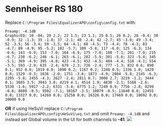 # Sennheiser RS 180
Replace `C:\Program Files\EqualizerAPO\config\config.txt` with:
```
Preamp: -4.1dB
GraphicEQ: 10 -84; 20 2.2; 22 1.5; 23 1.1; 25 0.5; 26 0.2; 28 -0.4; 30 -0.9; 32 -1.3; 35 -1.8; 37 -2.1; 40 -2.4; 42 -2.7; 45 -3.0; 49 -3.4; 52 -3.5; 56 -3.4; 59 -3.5; 64 -4.1; 68 -4.5; 73 -4.4; 78 -4.3; 83 -4.7; 89 -4.9; 95 -5.2; 102 -5.7; 109 -5.8; 117 -6.0; 125 -6.3; 134 -6.6; 143 -6.9; 153 -7.0; 164 -6.9; 175 -7.0; 188 -7.1; 201 -7.0; 215 -6.7; 230 -6.2; 246 -6.1; 263 -6.1; 282 -5.9; 301 -5.6; 323 -5.4; 345 -5.1; 369 -4.9; 395 -4.8; 423 -4.5; 452 -4.5; 484 -4.4; 518 -4.1; 554 -3.5; 593 -2.9; 635 -2.4; 679 -2.3; 726 -2.4; 777 -1.3; 832 0.6; 890 0.1; 952 0.0; 1019 0.0; 1090 0.2; 1167 0.2; 1248 0.5; 1336 1.0; 1429 0.8; 1529 -0.3; 1636 -2.0; 1751 -3.6; 1873 -4.9; 2004 -5.8; 2145 -6.3; 2295 -5.8; 2455 -4.3; 2627 -2.4; 2811 0.7; 3008 2.7; 3219 -1.2; 3444 0.1; 3685 3.5; 3943 3.8; 4219 4.1; 4514 1.9; 4830 -2.1; 5168 -2.6; 5530 -1.6; 5917 -2.2; 6331 -3.4; 6775 1.2; 7249 0.9; 7756 -2.8; 8299 -6.6; 8880 -8.5; 9502 -7.1; 10167 -3.5; 10879 -0.5; 11640 0.0; 12455 0.0; 13327 0.0; 14260 0.0; 15258 0.0; 16326 0.0; 17469 0.0; 18692 0.0; 20000 0.0
```
**OR** if using HeSuVi replace `C:\Program Files\EqualizerAPO\config\HeSuVi\eq.txt` and omit `Preamp: -4.1dB` and instead set Global volume in the UI for both channels to **-41**.
![](https://raw.githubusercontent.com/jaakkopasanen/AutoEq/master/results/Innerfidelity%202017/headphoncecom/onear/Sennheiser%20RS%20180/Sennheiser%20RS%20180.png)